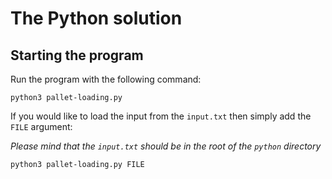 # The Python solution
## Starting the program
Run the program with the following command:
```
python3 pallet-loading.py
```

If you would like to load the input from the `input.txt` then simply add the `FILE` argument:

*Please mind that the `input.txt` should be in the root of the `python` directory*
```
python3 pallet-loading.py FILE
```
